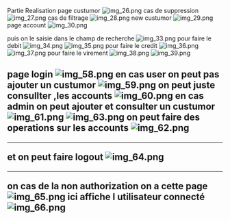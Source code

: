 
Partie Realisation
page custumor
![img_26.png](img/img_26.png)
cas de suppression
![img_27.png](img/img_27.png)
cas de filtrage
![img_28.png](img/img_28.png)
new custumor
![img_29.png](img/img_29.png)
page account
![img_30.png](img/img_30.png)

puis on le saisie dans le champ de recherche
![img_33.png](img/img_33.png)
pour faire le debit
![img_34.png](img/img_34.png)
![img_35.png](img/img_35.png)
pour faire le credit
![img_36.png](img/img_36.png)
![img_37.png](img/img_37.png)
pour faire le virement
![img_38.png](img/img_38.png)
![img_39.png](img/img_39.png)
<h2>

page login 
![img_58.png](img/img_58.png)
en cas user
on peut pas ajouter un custumor
![img_59.png](img/img_59.png)
on peut juste consullter ,les accounts 
![img_60.png](img/img_60.png)
en cas admin
on peut ajouter et consulter  un custumor
![img_61.png](img/img_61.png)
![img_63.png](img/img_63.png)
on peut faire des operations sur les accounts
![img_62.png](img/img_62.png)
***********


et on peut faire logout
![img_64.png](img/img_64.png)
**************

on cas de la non authorization on a cette page
![img_65.png](img/img_65.png)
ici affiche l utilisateur connecté
![img_66.png](img/img_66.png)





